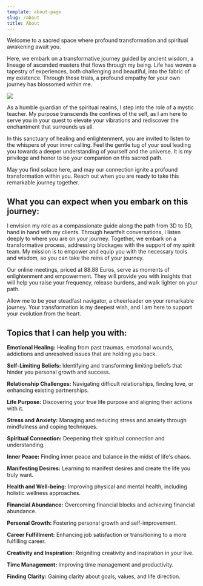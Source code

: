 ```yaml
---
template: about-page
slug: /about
title: About
---
```


Welcome to a sacred space where profound transformation and spiritual awakening await you.

Here, we embark on a transformative journey guided by ancient wisdom, a lineage of ascended masters that flows through my being. Life has woven a tapestry of experiences, both challenging and beautiful, into the fabric of my existence. Through these trials, a profound empathy for your own journey has blossomed within me.

![](/assets/rainbow-spiritual-healer.jpg)

As a humble guardian of the spiritual realms, I step into the role of a mystic teacher. My purpose transcends the confines of the self, as I am here to serve you in your quest to elevate your vibrations and rediscover the enchantment that surrounds us all.

In this sanctuary of healing and enlightenment, you are invited to listen to the whispers of your inner calling. Feel the gentle tug of your soul leading you towards a deeper understanding of yourself and the universe. It is my privilege and honor to be your companion on this sacred path.

May you find solace here, and may our connection ignite a profound transformation within you. Reach out when you are ready to take this remarkable journey together.

## What you can expect when you embark on this journey:

I envision my role as a compassionate guide along the path from 3D to 5D, hand in hand with my clients. Through heartfelt conversations, I listen deeply to where you are on your journey. Together, we embark on a transformative process, addressing blockages with the support of my spirit team. My mission is to empower and equip you with the necessary tools and wisdom, so you can take the reins of your journey.

Our online meetings, priced at 88.88 Euros, serve as moments of enlightenment and empowerment. They will provide you with insights that will help you raise your frequency, release burdens, and walk lighter on your path.

Allow me to be your steadfast navigator, a cheerleader on your remarkable journey. Your transformation is my deepest wish, and I am here to support your evolution from the heart.

## Topics that I can help you with:

**Emotional Healing:** Healing from past traumas, emotional wounds, addictions and unresolved issues that are holding you back.

**Self-Limiting Beliefs:** Identifying and transforming limiting beliefs that hinder you personal growth and success.

**Relationship Challenges:** Navigating difficult relationships, finding love, or enhancing existing partnerships.

**Life Purpose:** Discovering your true life purpose and aligning their actions with it.

**Stress and Anxiety:** Managing and reducing stress and anxiety through mindfulness and coping techniques.

**Spiritual Connection:** Deepening their spiritual connection and understanding.

**Inner Peace:** Finding inner peace and balance in the midst of life's chaos.

**Manifesting Desires:** Learning to manifest desires and create the life you truly want.

**Health and Well-being:** Improving physical and mental health, including holistic wellness approaches.

**Financial Abundance:** Overcoming financial blocks and achieving financial abundance.

**Personal Growth:** Fostering personal growth and self-improvement.

**Career Fulfillment:** Enhancing job satisfaction or transitioning to a more fulfilling career.

**Creativity and Inspiration:** Reigniting creativity and inspiration in your live.

**Time Management:** Improving time management and productivity.

**Finding Clarity:** Gaining clarity about goals, values, and life direction.


